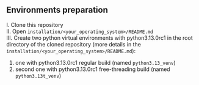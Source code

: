 ## Environments preparation

I. Clone this repository  
II. Open `installation/<your_operating_system>/README.md`  
III. Create two python virtual environments with python3.13.0rc1 in the root directory of the cloned repository (more details in the `installation/<your_operating_system>/README.md`):
1) one with python3.13.0rc1 regular build (named `python3.13_venv`)
2) second one with python3.13.0rc1 free-threading build (named `python3.13t_venv`)
